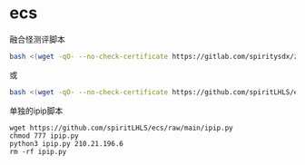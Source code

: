 # ecs
融合怪测评脚本

```bash
bash <(wget -qO- --no-check-certificate https://gitlab.com/spiritysdx/za/-/raw/main/ecs.sh)
```

或

```bash
bash <(wget -qO- --no-check-certificate https://github.com/spiritLHLS/ecs/raw/main/ecs.sh)
```

单独的ipip脚本

```
wget https://github.com/spiritLHLS/ecs/raw/main/ipip.py
chmod 777 ipip.py
python3 ipip.py 210.21.196.6
rm -rf ipip.py
```
